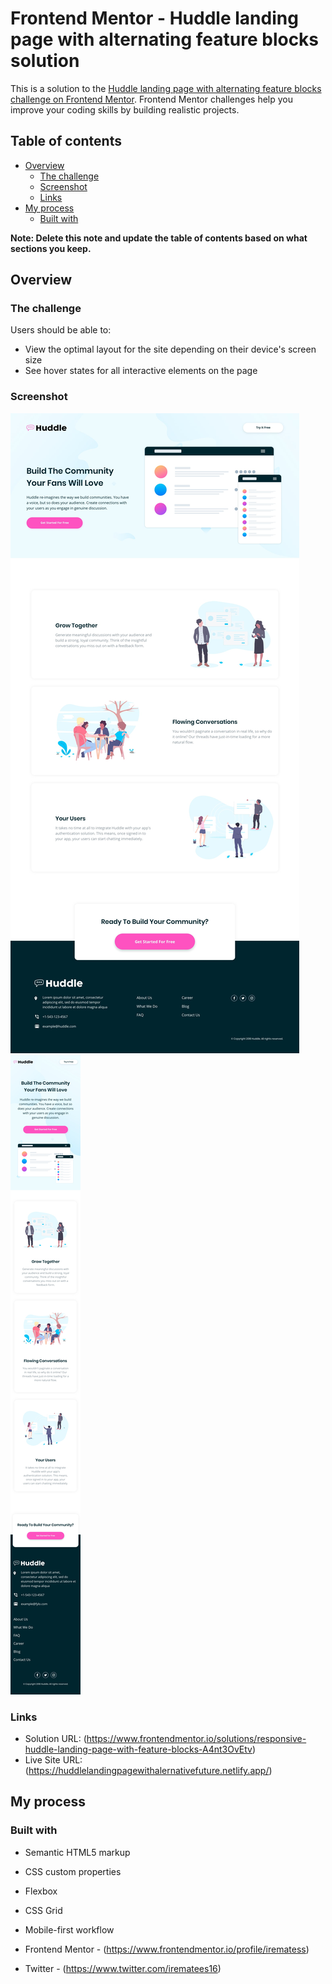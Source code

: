 # Frontend Mentor - Huddle landing page with alternating feature blocks solution

This is a solution to the [Huddle landing page with alternating feature blocks challenge on Frontend Mentor](https://www.frontendmentor.io/challenges/huddle-landing-page-with-alternating-feature-blocks-5ca5f5981e82137ec91a5100). Frontend Mentor challenges help you improve your coding skills by building realistic projects. 

## Table of contents

- [Overview](#overview)
  - [The challenge](#the-challenge)
  - [Screenshot](#screenshot)
  - [Links](#links)
- [My process](#my-process)
  - [Built with](#built-with)


**Note: Delete this note and update the table of contents based on what sections you keep.**

## Overview

### The challenge

Users should be able to:

- View the optimal layout for the site depending on their device's screen size
- See hover states for all interactive elements on the page

### Screenshot

![](./design/desktop-design.jpg)
![](./design/mobile-design.jpg)


### Links

- Solution URL: (https://www.frontendmentor.io/solutions/responsive-huddle-landing-page-with-feature-blocks-A4nt3OvEtv)
- Live Site URL:(https://huddlelandingpagewithalernativefuture.netlify.app/)

## My process

### Built with

- Semantic HTML5 markup
- CSS custom properties
- Flexbox
- CSS Grid
- Mobile-first workflow

- Frontend Mentor - (https://www.frontendmentor.io/profile/irematess)
- Twitter - (https://www.twitter.com/irematees16)
